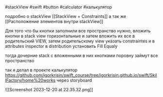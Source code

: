 #stackView #swift #button #calculator #калькулятор

подробно о stackView [[StackView + Constraints]] а так же [[Расположение элементов внутри stackView]]

Для того что бы кнопки заполнили все пространство нужно, вложить кнопки в stack view горизонтальные и затем вложить их все в родительский VIEW, затем родительскому view  указать constraintes и в attributes inspector в distribution установить Fill Equaly

тогда дочерние stack с вложенными в них кнопками  поровну займут все пространство

так я делал в проекте калькулятор https://github.com/igorkrisin/swift_course/tree/igorkrisin.github.io/swift/SkillFactory/home%20works через storyboard






![[Screenshot 2023-12-20 at 22.35.32.png]]
